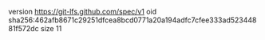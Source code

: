 version https://git-lfs.github.com/spec/v1
oid sha256:462afb8671c29251dfcea8bcd0771a20a194adfc7cfee333ad52344881f572dc
size 11
